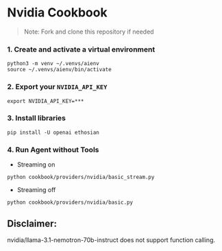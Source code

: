 # Nvidia Cookbook

> Note: Fork and clone this repository if needed

### 1. Create and activate a virtual environment

```shell
python3 -m venv ~/.venvs/aienv
source ~/.venvs/aienv/bin/activate
```

### 2. Export your `NVIDIA_API_KEY`

```shell
export NVIDIA_API_KEY=***
```

### 3. Install libraries

```shell
pip install -U openai ethosian
```

### 4. Run Agent without Tools

- Streaming on

```shell
python cookbook/providers/nvidia/basic_stream.py
```

- Streaming off

```shell
python cookbook/providers/nvidia/basic.py
```
## Disclaimer:

nvidia/llama-3.1-nemotron-70b-instruct does not support function calling.
